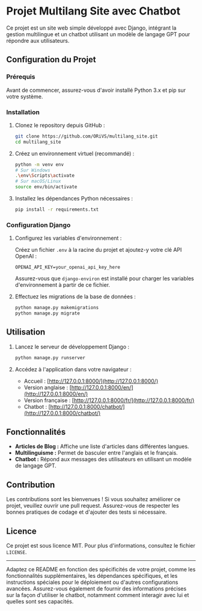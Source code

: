 
# Projet Multilang Site avec Chatbot

Ce projet est un site web simple développé avec Django, intégrant la gestion multilingue et un chatbot utilisant un modèle de langage GPT pour répondre aux utilisateurs.

## Configuration du Projet

### Prérequis

Avant de commencer, assurez-vous d'avoir installé Python 3.x et pip sur votre système.

### Installation

1. Clonez le repository depuis GitHub :

   ```bash
   git clone https://github.com/ORiVS/multilang_site.git
   cd multilang_site
   ```

2. Créez un environnement virtuel (recommandé) :

   ```bash
   python -m venv env
   # Sur Windows
   .\env\Scripts\activate
   # Sur macOS/Linux
   source env/bin/activate
   ```

3. Installez les dépendances Python nécessaires :

   ```bash
   pip install -r requirements.txt
   ```

### Configuration Django

1. Configurez les variables d'environnement :

   Créez un fichier `.env` à la racine du projet et ajoutez-y votre clé API OpenAI :

   ```env
   OPENAI_API_KEY=your_openai_api_key_here
   ```

   Assurez-vous que `django-environ` est installé pour charger les variables d'environnement à partir de ce fichier.

2. Effectuez les migrations de la base de données :

   ```bash
   python manage.py makemigrations
   python manage.py migrate
   ```

## Utilisation

1. Lancez le serveur de développement Django :

   ```bash
   python manage.py runserver
   ```

2. Accédez à l'application dans votre navigateur :

    - Accueil : [http://127.0.0.1:8000/](http://127.0.0.1:8000/)
    - Version anglaise : [http://127.0.0.1:8000/en/](http://127.0.0.1:8000/en/)
    - Version française : [http://127.0.0.1:8000/fr/](http://127.0.0.1:8000/fr/)
    - Chatbot : [http://127.0.0.1:8000/chatbot/](http://127.0.0.1:8000/chatbot/)

## Fonctionnalités

- **Articles de Blog :** Affiche une liste d'articles dans différentes langues.
- **Multilinguisme :** Permet de basculer entre l'anglais et le français.
- **Chatbot :** Répond aux messages des utilisateurs en utilisant un modèle de langage GPT.

## Contribution

Les contributions sont les bienvenues ! Si vous souhaitez améliorer ce projet, veuillez ouvrir une pull request. Assurez-vous de respecter les bonnes pratiques de codage et d'ajouter des tests si nécessaire.

## Licence

Ce projet est sous licence MIT. Pour plus d'informations, consultez le fichier `LICENSE`.

---

Adaptez ce README en fonction des spécificités de votre projet, comme les fonctionnalités supplémentaires, les dépendances spécifiques, et les instructions spéciales pour le déploiement ou d'autres configurations avancées. Assurez-vous également de fournir des informations précises sur la façon d'utiliser le chatbot, notamment comment interagir avec lui et quelles sont ses capacités.